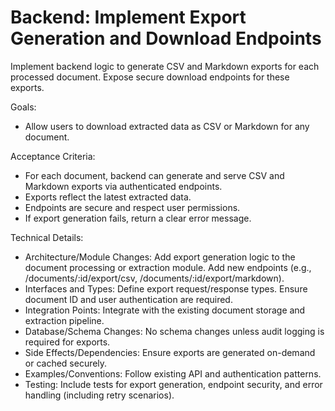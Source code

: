 # Backend: Implement Export Generation and Download Endpoints

Implement backend logic to generate CSV and Markdown exports for each processed document. Expose secure download endpoints for these exports.

Goals:
- Allow users to download extracted data as CSV or Markdown for any document.

Acceptance Criteria:
- For each document, backend can generate and serve CSV and Markdown exports via authenticated endpoints.
- Exports reflect the latest extracted data.
- Endpoints are secure and respect user permissions.
- If export generation fails, return a clear error message.

Technical Details:
- Architecture/Module Changes: Add export generation logic to the document processing or extraction module. Add new endpoints (e.g., /documents/:id/export/csv, /documents/:id/export/markdown).
- Interfaces and Types: Define export request/response types. Ensure document ID and user authentication are required.
- Integration Points: Integrate with the existing document storage and extraction pipeline.
- Database/Schema Changes: No schema changes unless audit logging is required for exports.
- Side Effects/Dependencies: Ensure exports are generated on-demand or cached securely.
- Examples/Conventions: Follow existing API and authentication patterns.
- Testing: Include tests for export generation, endpoint security, and error handling (including retry scenarios).
